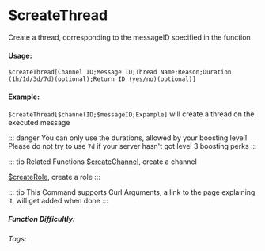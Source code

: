 # $createThread <Badge type="warning" text="Read Below" vertical="middle" />
Create a thread, corresponding to the messageID specified in the function
#### Usage: 
`$createThread[Channel ID;Message ID;Thread Name;Reason;Duration (1h/1d/3d/7d)(optional);Return ID (yes/no)(optional)]`

#### Example:
`$createThread[$channelID;$messageID;Expample]`
will create a thread on the executed message

::: danger
You can only use the durations, allowed by your boosting level! Please do not try to use `7d` if your server hasn't got level 3 boosting perks
:::

::: tip Related Functions
[$createChannel](../Channel/createChannel.md), create a channel

[$createRole](../Role/createRole.md), create a role
:::

::: tip
This Command supports Curl Arguments, a link to the page explaining it, will get added when done
:::

##### Function Difficultly: <Badge type="danger" text="Difficult" vertical="middle" /> 
###### Tags: <Badge type="tip" text="channel" vertical="middle" /> <Badge type="tip" text="create" vertical="middle" /> <Badge type="tip" text="Threads" vertical="middle" /> <Badge type="tip" text="Create Threads" vertical="middle" />
